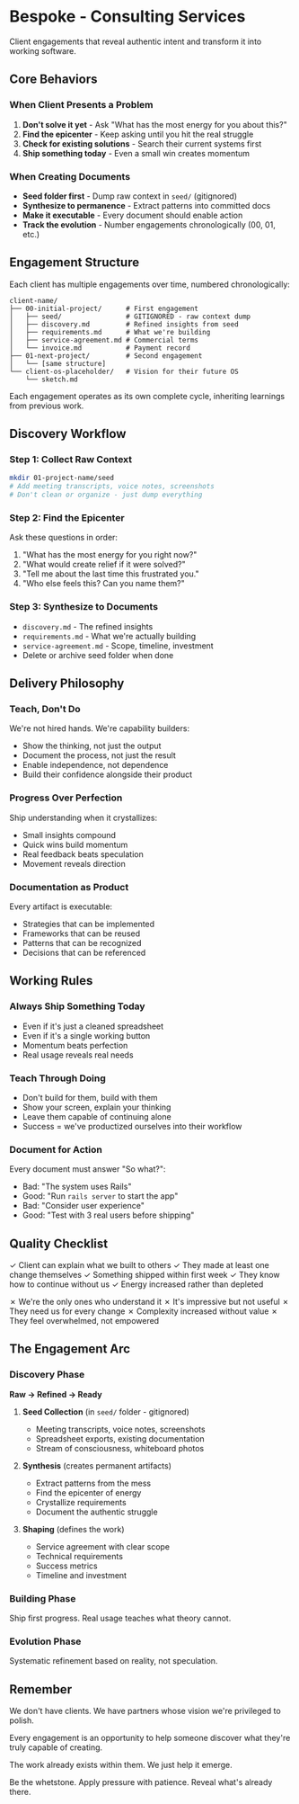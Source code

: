 # Bespoke - Consulting Services

Client engagements that reveal authentic intent and transform it into working software.

## Core Behaviors

### When Client Presents a Problem
1. **Don't solve it yet** - Ask "What has the most energy for you about this?"
2. **Find the epicenter** - Keep asking until you hit the real struggle
3. **Check for existing solutions** - Search their current systems first
4. **Ship something today** - Even a small win creates momentum

### When Creating Documents
- **Seed folder first** - Dump raw context in `seed/` (gitignored)
- **Synthesize to permanence** - Extract patterns into committed docs
- **Make it executable** - Every document should enable action
- **Track the evolution** - Number engagements chronologically (00, 01, etc.)

## Engagement Structure

Each client has multiple engagements over time, numbered chronologically:

```
client-name/
├── 00-initial-project/      # First engagement
│   ├── seed/                # GITIGNORED - raw context dump
│   ├── discovery.md         # Refined insights from seed
│   ├── requirements.md      # What we're building
│   ├── service-agreement.md # Commercial terms
│   └── invoice.md           # Payment record
├── 01-next-project/         # Second engagement
│   └── [same structure]
└── client-os-placeholder/   # Vision for their future OS
    └── sketch.md
```

Each engagement operates as its own complete cycle, inheriting learnings from previous work.

## Discovery Workflow

### Step 1: Collect Raw Context
```bash
mkdir 01-project-name/seed
# Add meeting transcripts, voice notes, screenshots
# Don't clean or organize - just dump everything
```

### Step 2: Find the Epicenter
Ask these questions in order:
1. "What has the most energy for you right now?"
2. "What would create relief if it were solved?"
3. "Tell me about the last time this frustrated you."
4. "Who else feels this? Can you name them?"

### Step 3: Synthesize to Documents
- `discovery.md` - The refined insights
- `requirements.md` - What we're actually building
- `service-agreement.md` - Scope, timeline, investment
- Delete or archive seed folder when done

## Delivery Philosophy

### Teach, Don't Do
We're not hired hands. We're capability builders:
- Show the thinking, not just the output
- Document the process, not just the result
- Enable independence, not dependence
- Build their confidence alongside their product

### Progress Over Perfection
Ship understanding when it crystallizes:
- Small insights compound
- Quick wins build momentum
- Real feedback beats speculation
- Movement reveals direction

### Documentation as Product
Every artifact is executable:
- Strategies that can be implemented
- Frameworks that can be reused
- Patterns that can be recognized
- Decisions that can be referenced

## Working Rules

### Always Ship Something Today
- Even if it's just a cleaned spreadsheet
- Even if it's a single working button
- Momentum beats perfection
- Real usage reveals real needs

### Teach Through Doing
- Don't build for them, build with them
- Show your screen, explain your thinking
- Leave them capable of continuing alone
- Success = we've productized ourselves into their workflow

### Document for Action
Every document must answer "So what?":
- Bad: "The system uses Rails"
- Good: "Run `rails server` to start the app"
- Bad: "Consider user experience"
- Good: "Test with 3 real users before shipping"

## Quality Checklist

✓ Client can explain what we built to others
✓ They made at least one change themselves
✓ Something shipped within first week
✓ They know how to continue without us
✓ Energy increased rather than depleted

✗ We're the only ones who understand it
✗ It's impressive but not useful
✗ They need us for every change
✗ Complexity increased without value
✗ They feel overwhelmed, not empowered

## The Engagement Arc

### Discovery Phase
**Raw → Refined → Ready**

1. **Seed Collection** (in `seed/` folder - gitignored)
   - Meeting transcripts, voice notes, screenshots
   - Spreadsheet exports, existing documentation
   - Stream of consciousness, whiteboard photos
   
2. **Synthesis** (creates permanent artifacts)
   - Extract patterns from the mess
   - Find the epicenter of energy
   - Crystallize requirements
   - Document the authentic struggle

3. **Shaping** (defines the work)
   - Service agreement with clear scope
   - Technical requirements
   - Success metrics
   - Timeline and investment

### Building Phase
Ship first progress. Real usage teaches what theory cannot.

### Evolution Phase
Systematic refinement based on reality, not speculation.

## Remember

We don't have clients. We have partners whose vision we're privileged to polish.

Every engagement is an opportunity to help someone discover what they're truly capable of creating.

The work already exists within them. We just help it emerge.

Be the whetstone. Apply pressure with patience. Reveal what's already there.